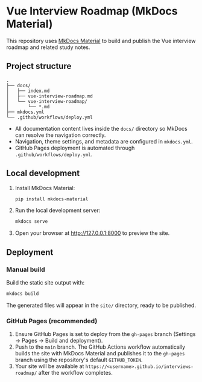 # Vue Interview Roadmap (MkDocs Material)

This repository uses [MkDocs Material](https://squidfunk.github.io/mkdocs-material/) to build and publish the Vue interview
roadmap and related study notes.

## Project structure

```
.
├── docs/
│   ├── index.md
│   ├── vue-interview-roadmap.md
│   └── vue-interview-roadmap/
│       └── *.md
├── mkdocs.yml
└── .github/workflows/deploy.yml
```

- All documentation content lives inside the `docs/` directory so MkDocs can resolve the navigation correctly.
- Navigation, theme settings, and metadata are configured in `mkdocs.yml`.
- GitHub Pages deployment is automated through `.github/workflows/deploy.yml`.

## Local development

1. Install MkDocs Material:
   ```bash
   pip install mkdocs-material
   ```
2. Run the local development server:
   ```bash
   mkdocs serve
   ```
3. Open your browser at <http://127.0.0.1:8000> to preview the site.

## Deployment

### Manual build

Build the static site output with:
```bash
mkdocs build
```
The generated files will appear in the `site/` directory, ready to be published.

### GitHub Pages (recommended)

1. Ensure GitHub Pages is set to deploy from the `gh-pages` branch (Settings → Pages → Build and deployment).
2. Push to the `main` branch. The GitHub Actions workflow automatically builds the site with MkDocs Material and publishes it to the `gh-pages` branch using the repository's default `GITHUB_TOKEN`.
3. Your site will be available at `https://<username>.github.io/interviews-roadmap/` after the workflow completes.
